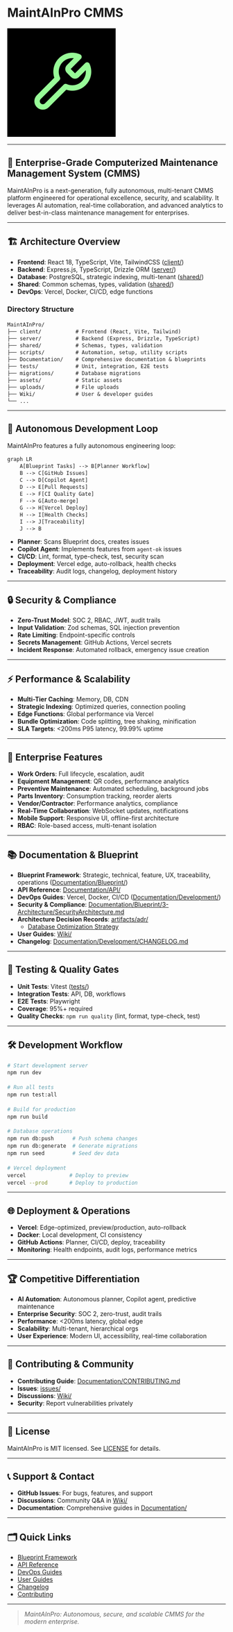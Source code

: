 # MaintAInPro CMMS

![MaintAInPro Logo](generated-icon.png)

---

## 🚀 Enterprise-Grade Computerized Maintenance Management System (CMMS)

MaintAInPro is a next-generation, fully autonomous, multi-tenant CMMS platform
engineered for operational excellence, security, and scalability. It leverages
AI automation, real-time collaboration, and advanced analytics to deliver
best-in-class maintenance management for enterprises.

---

## 🏗️ Architecture Overview

- **Frontend**: React 18, TypeScript, Vite, TailwindCSS ([client/](client/))
- **Backend**: Express.js, TypeScript, Drizzle ORM ([server/](server/))
- **Database**: PostgreSQL, strategic indexing, multi-tenant
  ([shared/](shared/))
- **Shared**: Common schemas, types, validation ([shared/](shared/))
- **DevOps**: Vercel, Docker, CI/CD, edge functions

### Directory Structure

```
MaintAInPro/
├── client/           # Frontend (React, Vite, Tailwind)
├── server/           # Backend (Express, Drizzle, TypeScript)
├── shared/           # Schemas, types, validation
├── scripts/          # Automation, setup, utility scripts
├── Documentation/    # Comprehensive documentation & blueprints
├── tests/            # Unit, integration, E2E tests
├── migrations/       # Database migrations
├── assets/           # Static assets
├── uploads/          # File uploads
├── Wiki/             # User & developer guides
└── ...
```

---

## 🧠 Autonomous Development Loop

MaintAInPro features a fully autonomous engineering loop:

```mermaid
graph LR
    A[Blueprint Tasks] --> B[Planner Workflow]
    B --> C[GitHub Issues]
    C --> D[Copilot Agent]
    D --> E[Pull Requests]
    E --> F[CI Quality Gate]
    F --> G[Auto-merge]
    G --> H[Vercel Deploy]
    H --> I[Health Checks]
    I --> J[Traceability]
    J --> B
```

- **Planner**: Scans Blueprint docs, creates issues
- **Copilot Agent**: Implements features from `agent-ok` issues
- **CI/CD**: Lint, format, type-check, test, security scan
- **Deployment**: Vercel edge, auto-rollback, health checks
- **Traceability**: Audit logs, changelog, deployment history

---

## 🔒 Security & Compliance

- **Zero-Trust Model**: SOC 2, RBAC, JWT, audit trails
- **Input Validation**: Zod schemas, SQL injection prevention
- **Rate Limiting**: Endpoint-specific controls
- **Secrets Management**: GitHub Actions, Vercel secrets
- **Incident Response**: Automated rollback, emergency issue creation

---

## ⚡ Performance & Scalability

- **Multi-Tier Caching**: Memory, DB, CDN
- **Strategic Indexing**: Optimized queries, connection pooling
- **Edge Functions**: Global performance via Vercel
- **Bundle Optimization**: Code splitting, tree shaking, minification
- **SLA Targets**: <200ms P95 latency, 99.99% uptime

---

## 🏢 Enterprise Features

- **Work Orders**: Full lifecycle, escalation, audit
- **Equipment Management**: QR codes, performance analytics
- **Preventive Maintenance**: Automated scheduling, background jobs
- **Parts Inventory**: Consumption tracking, reorder alerts
- **Vendor/Contractor**: Performance analytics, compliance
- **Real-Time Collaboration**: WebSocket updates, notifications
- **Mobile Support**: Responsive UI, offline-first architecture
- **RBAC**: Role-based access, multi-tenant isolation

---

## 📚 Documentation & Blueprint

- **Blueprint Framework**: Strategic, technical, feature, UX, traceability,
  operations ([Documentation/Blueprint/](Documentation/Blueprint/))
- **API Reference**: [Documentation/API/](Documentation/API/)
- **DevOps Guides**: Vercel, Docker, CI/CD
  ([Documentation/Development/](Documentation/Development/))
- **Security & Compliance**:
  [Documentation/Blueprint/3-Architecture/SecurityArchitecture.md](Documentation/Blueprint/3-Architecture/SecurityArchitecture.md)
- **Architecture Decision Records**: [artifacts/adr/](artifacts/adr/)
  - [Database Optimization Strategy](artifacts/adr/adr-database-optimization.md)
- **User Guides**: [Wiki/](Wiki/)
- **Changelog**:
  [Documentation/Development/CHANGELOG.md](Documentation/Development/CHANGELOG.md)

---

## 🧪 Testing & Quality Gates

- **Unit Tests**: Vitest ([tests/](tests/))
- **Integration Tests**: API, DB, workflows
- **E2E Tests**: Playwright
- **Coverage**: 95%+ required
- **Quality Checks**: `npm run quality` (lint, format, type-check, test)

---

## 🛠️ Development Workflow

```bash
# Start development server
npm run dev

# Run all tests
npm run test:all

# Build for production
npm run build

# Database operations
npm run db:push      # Push schema changes
npm run db:generate  # Generate migrations
npm run seed         # Seed dev data

# Vercel deployment
vercel              # Deploy to preview
vercel --prod       # Deploy to production
```

---

## 🌐 Deployment & Operations

- **Vercel**: Edge-optimized, preview/production, auto-rollback
- **Docker**: Local development, CI consistency
- **GitHub Actions**: Planner, CI/CD, deploy, traceability
- **Monitoring**: Health endpoints, audit logs, performance metrics

---

## 🏆 Competitive Differentiation

- **AI Automation**: Autonomous planner, Copilot agent, predictive maintenance
- **Enterprise Security**: SOC 2, zero-trust, audit trails
- **Performance**: <200ms latency, global edge
- **Scalability**: Multi-tenant, hierarchical orgs
- **User Experience**: Modern UI, accessibility, real-time collaboration

---

## 🤝 Contributing & Community

- **Contributing Guide**:
  [Documentation/CONTRIBUTING.md](Documentation/CONTRIBUTING.md)
- **Issues**: [issues/](issues/)
- **Discussions**: [Wiki/](Wiki/)
- **Security**: Report vulnerabilities privately

---

## 📄 License

MaintAInPro is MIT licensed. See [LICENSE](LICENSE) for details.

---

## 📞 Support & Contact

- **GitHub Issues**: For bugs, features, and support
- **Discussions**: Community Q&A in [Wiki/](Wiki/)
- **Documentation**: Comprehensive guides in [Documentation/](Documentation/)

---

## 🗂️ Quick Links

- [Blueprint Framework](Documentation/Blueprint/)
- [API Reference](Documentation/API/)
- [DevOps Guides](Documentation/Development/)
- [User Guides](Wiki/)
- [Changelog](Documentation/Development/CHANGELOG.md)
- [Contributing](Documentation/CONTRIBUTING.md)

---

> _MaintAInPro: Autonomous, secure, and scalable CMMS for the modern
> enterprise._
